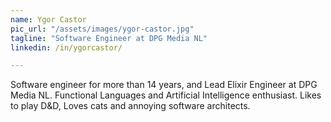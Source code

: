 ```yaml
---
name: Ygor Castor
pic_url: "/assets/images/ygor-castor.jpg"
tagline: "Software Engineer at DPG Media NL"
linkedin: /in/ygorcastor/

---
```

Software engineer for more than 14 years, and Lead Elixir Engineer at DPG Media NL. Functional Languages and Artificial Intelligence enthusiast. Likes to play D&D, Loves cats and annoying software architects.